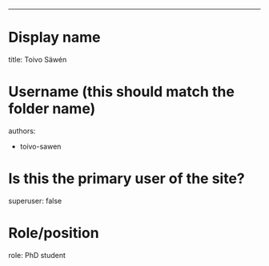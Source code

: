---
# Display name
title: Toivo Säwén

# Username (this should match the folder name)
authors:
- toivo-sawen
# Is this the primary user of the site?
superuser: false

# Role/position
role: PhD student
